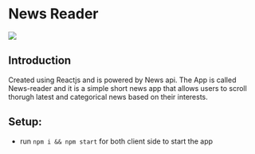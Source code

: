 # News Reader

<img src="https://github.com/akbc1221/assets/blob/main/news.png" />

## Introduction

Created using Reactjs and is powered by News api. The App is called News-reader and it is a simple short news app that allows users to scroll thorugh latest and categorical news based on their interests.

## Setup:

- run `npm i && npm start` for both client side to start the app
